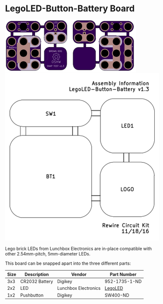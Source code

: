 # LegoLED-Button-Battery Board

<img src="oshpreview.png">

<img src="assembly.png">

Lego brick LEDs from Lunchbox Electronics are in-place compatible with other 2.54mm-pitch, 5mm-diameter LEDs. 

This board can be snapped apart into the three different parts:

|Size|Description|Vendor|Part Number|
|----|-----------|------|-----------|
|3x3|CR2032 Battery|Digikey|952-1735-1-ND|
|2x2|LED|Lunchbox Electronics|<a href="http://lunchboxelectronics.com/product/build-upons-pth-edition">LegoLED</a>|
|1x2|Pushbutton|Digikey|SW400-ND|


